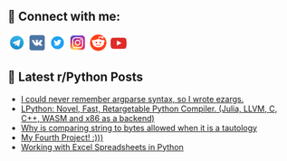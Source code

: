 ## 🔎 Connect with me:
[<img src="https://github.com/bullbesh/bullbesh/blob/main/images/Telegram.png" width="32" height="32" />](https://t.me/bullbesh)
[<img src="https://github.com/bullbesh/bullbesh/blob/main/images/VK.png" width="32" height="32" />](https://vk.com/bullbesh)
[<img src="https://github.com/bullbesh/bullbesh/blob/main/images/Twitter.png" width="32" height="32" />](https://twitter.com/bullbesh1)
[<img src="https://github.com/bullbesh/bullbesh/blob/main/images/Instagram.png" width="32" height="32" />](https://www.instagram.com/bullbesh)
[<img src="https://github.com/bullbesh/bullbesh/blob/main/images/Reddit.png" width="32" height="32" />](https://www.reddit.com/user/bullbesh)
[<img src="https://github.com/bullbesh/bullbesh/blob/main/images/YouTube.png" width="32" height="32" />](https://www.youtube.com/channel/UCtfjRs6uzgq5mfm8S06WTcg)

## 📕 Latest r/Python Posts
<!-- BLOG-POST-LIST:START -->
- [I could never remember argparse syntax, so I wrote ezargs.](https://www.reddit.com/r/Python/comments/15crx5a/i_could_never_remember_argparse_syntax_so_i_wrote/)
- [LPython: Novel, Fast, Retargetable Python Compiler. &lpar;Julia, LLVM, C, C++, WASM and x86 as a backend&rpar;](https://www.reddit.com/r/Python/comments/15cpc3l/lpython_novel_fast_retargetable_python_compiler/)
- [Why is comparing string to bytes allowed when it is a tautology](https://www.reddit.com/r/Python/comments/15cpaah/why_is_comparing_string_to_bytes_allowed_when_it/)
- [My Fourth Project! :&rpar;&rpar;&rpar;](https://www.reddit.com/r/Python/comments/15cp0nd/my_fourth_project/)
- [Working with Excel Spreadsheets in Python](https://www.reddit.com/r/Python/comments/15coxub/working_with_excel_spreadsheets_in_python/)
<!-- BLOG-POST-LIST:END -->
